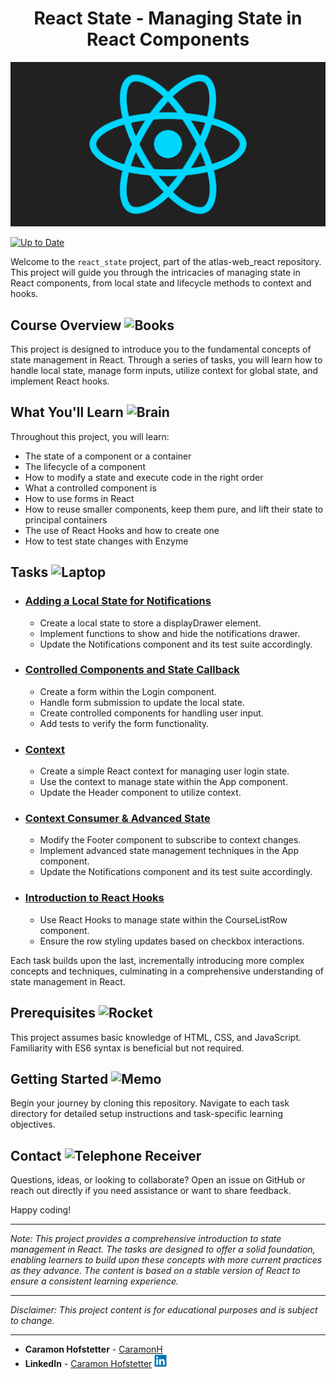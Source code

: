 <h1 align="center">React State - Managing State in React Components</h1>

<p align="center">
  <img src="../img/react_logo.gif" width="600px">
</p>

[![Up to Date](https://github.com/ikatyang/emoji-cheat-sheet/workflows/Up%20to%20Date/badge.svg)](https://github.com/ikatyang/emoji-cheat-sheet/actions?query=workflow%3A%22Up+to+Date%22)

Welcome to the `react_state` project, part of the atlas-web_react repository. This project will guide you through the intricacies of managing state in React components, from local state and lifecycle methods to context and hooks.

<h2>
  Course Overview
  <img src="https://raw.githubusercontent.com/Tarikul-Islam-Anik/Telegram-Animated-Emojis/main/Objects/Books.webp" alt="Books" width="25" height="25" />
</h2>

This project is designed to introduce you to the fundamental concepts of state management in React. Through a series of tasks, you will learn how to handle local state, manage form inputs, utilize context for global state, and implement React hooks.

<h2>
  What You'll Learn
  <img src="https://raw.githubusercontent.com/Tarikul-Islam-Anik/Animated-Fluent-Emojis/master/Emojis/Hand%20gestures/Brain.png" alt="Brain" width="25" height="25" />
</h2>

Throughout this project, you will learn:

- The state of a component or a container
- The lifecycle of a component
- How to modify a state and execute code in the right order
- What a controlled component is
- How to use forms in React
- How to reuse smaller components, keep them pure, and lift their state to principal containers
- The use of React Hooks and how to create one
- How to test state changes with Enzyme

<h2>
  Tasks
  <img src="https://raw.githubusercontent.com/Tarikul-Islam-Anik/Telegram-Animated-Emojis/main/Objects/Laptop.webp" alt="Laptop" width="25" height="25" />
</h2>

- ### [**Adding a Local State for Notifications**](./task_0/dashboard/src/App/App.js)
  - Create a local state to store a displayDrawer element.
  - Implement functions to show and hide the notifications drawer.
  - Update the Notifications component and its test suite accordingly.

- ### [**Controlled Components and State Callback**](./task_1/dashboard/src/Login/Login.js)
  - Create a form within the Login component.
  - Handle form submission to update the local state.
  - Create controlled components for handling user input.
  - Add tests to verify the form functionality.

- ### [**Context**](./task_2/dashboard/src/App/AppContext.js)
  - Create a simple React context for managing user login state.
  - Use the context to manage state within the App component.
  - Update the Header component to utilize context.

- ### [**Context Consumer & Advanced State**](./task_3/dashboard/src/Footer/Footer.js)
  - Modify the Footer component to subscribe to context changes.
  - Implement advanced state management techniques in the App component.
  - Update the Notifications component and its test suite accordingly.

- ### [**Introduction to React Hooks**](./task_4/dashboard/src/CourseList/CourseListRow.js)
  - Use React Hooks to manage state within the CourseListRow component.
  - Ensure the row styling updates based on checkbox interactions.

Each task builds upon the last, incrementally introducing more complex concepts and techniques, culminating in a comprehensive understanding of state management in React.

<h2>
  Prerequisites
  <img src="https://raw.githubusercontent.com/Tarikul-Islam-Anik/Animated-Fluent-Emojis/master/Emojis/Travel%20and%20places/Rocket.png" alt="Rocket" width="25" height="25" />
</h2>

This project assumes basic knowledge of HTML, CSS, and JavaScript. Familiarity with ES6 syntax is beneficial but not required.

<h2>
  Getting Started
  <img src="https://raw.githubusercontent.com/Tarikul-Islam-Anik/Telegram-Animated-Emojis/main/Objects/Memo.webp" alt="Memo" width="25" height="25" />
</h2>

Begin your journey by cloning this repository. Navigate to each task directory for detailed setup instructions and task-specific learning objectives.

<h2>
  Contact
  <img src="https://raw.githubusercontent.com/Tarikul-Islam-Anik/Animated-Fluent-Emojis/master/Emojis/Objects/Telephone%20Receiver.png" alt="Telephone Receiver" width="25" height="25" />
</h2>

Questions, ideas, or looking to collaborate? Open an issue on GitHub or reach out directly if you need assistance or want to share feedback.

Happy coding!

---

*Note: This project provides a comprehensive introduction to state management in React. The tasks are designed to offer a solid foundation, enabling learners to build upon these concepts with more current practices as they advance. The content is based on a stable version of React to ensure a consistent learning experience.*

---

*Disclaimer: This project content is for educational purposes and is subject to change.*

---

- **Caramon Hofstetter** - [CaramonH](https://github.com/CaramonH) 
- **LinkedIn** - [Caramon Hofstetter](https://www.linkedin.com/in/caramonhofstetter/) <img src="../img/linkedin-original.svg" alt="LinkedIn" width="20" height="20">
